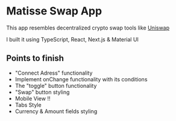# Matisse Swap App
This app resembles decentralized crypto swap tools like [Uniswap](https://app.uniswap.org/#/swap)

I built it using TypeScript, React, Next.js & Material UI


## Points to finish
- "Connect Adress" functionality
- Implement onChange functionality with its conditions
- The "toggle" button functionality
- "Swap" button styling
- Mobile View !!
- Tabs Style
- Currency & Amount fields styling
